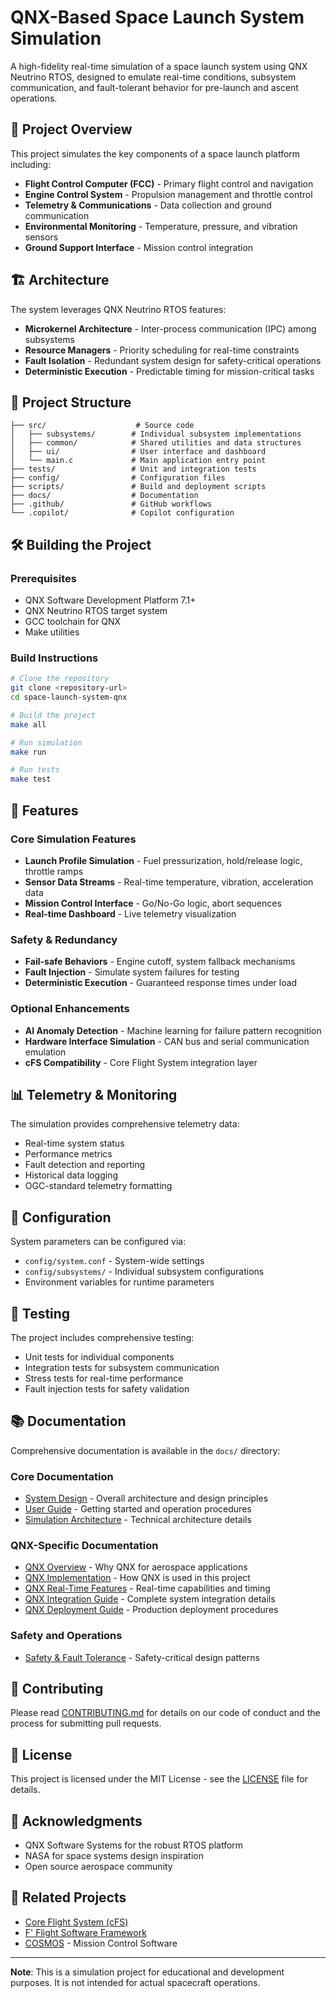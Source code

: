 # QNX-Based Space Launch System Simulation

A high-fidelity real-time simulation of a space launch system using QNX Neutrino RTOS, designed to emulate real-time conditions, subsystem communication, and fault-tolerant behavior for pre-launch and ascent operations.

## 🚀 Project Overview

This project simulates the key components of a space launch platform including:

- **Flight Control Computer (FCC)** - Primary flight control and navigation
- **Engine Control System** - Propulsion management and throttle control
- **Telemetry & Communications** - Data collection and ground communication
- **Environmental Monitoring** - Temperature, pressure, and vibration sensors
- **Ground Support Interface** - Mission control integration

## 🏗️ Architecture

The system leverages QNX Neutrino RTOS features:

- **Microkernel Architecture** - Inter-process communication (IPC) among subsystems
- **Resource Managers** - Priority scheduling for real-time constraints
- **Fault Isolation** - Redundant system design for safety-critical operations
- **Deterministic Execution** - Predictable timing for mission-critical tasks

## 📁 Project Structure

```
├── src/                    # Source code
│   ├── subsystems/        # Individual subsystem implementations
│   ├── common/            # Shared utilities and data structures
│   ├── ui/                # User interface and dashboard
│   └── main.c             # Main application entry point
├── tests/                 # Unit and integration tests
├── config/                # Configuration files
├── scripts/               # Build and deployment scripts
├── docs/                  # Documentation
├── .github/               # GitHub workflows
└── .copilot/              # Copilot configuration
```

## 🛠️ Building the Project

### Prerequisites

- QNX Software Development Platform 7.1+
- QNX Neutrino RTOS target system
- GCC toolchain for QNX
- Make utilities

### Build Instructions

```bash
# Clone the repository
git clone <repository-url>
cd space-launch-system-qnx

# Build the project
make all

# Run simulation
make run

# Run tests
make test
```

## 🎯 Features

### Core Simulation Features

- **Launch Profile Simulation** - Fuel pressurization, hold/release logic, throttle ramps
- **Sensor Data Streams** - Real-time temperature, vibration, acceleration data
- **Mission Control Interface** - Go/No-Go logic, abort sequences
- **Real-time Dashboard** - Live telemetry visualization

### Safety & Redundancy

- **Fail-safe Behaviors** - Engine cutoff, system fallback mechanisms
- **Fault Injection** - Simulate system failures for testing
- **Deterministic Execution** - Guaranteed response times under load

### Optional Enhancements

- **AI Anomaly Detection** - Machine learning for failure pattern recognition
- **Hardware Interface Simulation** - CAN bus and serial communication emulation
- **cFS Compatibility** - Core Flight System integration layer

## 📊 Telemetry & Monitoring

The simulation provides comprehensive telemetry data:

- Real-time system status
- Performance metrics
- Fault detection and reporting
- Historical data logging
- OGC-standard telemetry formatting

## 🔧 Configuration

System parameters can be configured via:

- `config/system.conf` - System-wide settings
- `config/subsystems/` - Individual subsystem configurations
- Environment variables for runtime parameters

## 🧪 Testing

The project includes comprehensive testing:

- Unit tests for individual components
- Integration tests for subsystem communication
- Stress tests for real-time performance
- Fault injection tests for safety validation

## 📚 Documentation

Comprehensive documentation is available in the `docs/` directory:

### Core Documentation
- [System Design](docs/system-design.md) - Overall architecture and design principles
- [User Guide](docs/user-guide.md) - Getting started and operation procedures
- [Simulation Architecture](docs/simulation-architecture.md) - Technical architecture details

### QNX-Specific Documentation
- [QNX Overview](docs/qnx-overview.md) - Why QNX for aerospace applications
- [QNX Implementation](docs/qnx-implementation.md) - How QNX is used in this project
- [QNX Real-Time Features](docs/qnx-realtime-features.md) - Real-time capabilities and timing
- [QNX Integration Guide](docs/qnx-integration.md) - Complete system integration details
- [QNX Deployment Guide](docs/qnx-deployment.md) - Production deployment procedures

### Safety and Operations
- [Safety & Fault Tolerance](docs/safety-and-fault-tolerance.md) - Safety-critical design patterns

## 🤝 Contributing

Please read [CONTRIBUTING.md](CONTRIBUTING.md) for details on our code of conduct and the process for submitting pull requests.

## 📄 License

This project is licensed under the MIT License - see the [LICENSE](LICENSE) file for details.

## 🙏 Acknowledgments

- QNX Software Systems for the robust RTOS platform
- NASA for space systems design inspiration
- Open source aerospace community

## 🔗 Related Projects

- [Core Flight System (cFS)](https://github.com/nasa/cFS)
- [F' Flight Software Framework](https://github.com/nasa/fprime)
- [COSMOS](https://cosmosrb.com/) - Mission Control Software

---

**Note**: This is a simulation project for educational and development purposes. It is not intended for actual spacecraft operations.
